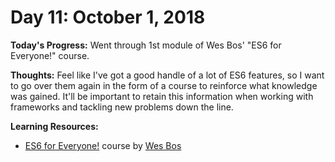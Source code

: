 # Day 11: October 1, 2018

**Today's Progress:** Went through 1st module of Wes Bos' "ES6 for Everyone!" course.

**Thoughts:** Feel like I've got a good handle of a lot of ES6 features, so I want to go over them again in the form of a course to reinforce what knowledge was gained. It'll be important to retain this information when working with frameworks and tackling new problems down the line.

**Learning Resources:**
* [ES6 for Everyone!](https://es6.io/) course by [Wes Bos](https://wesbos.com/)
